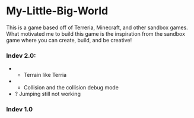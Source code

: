 # My-Little-Big-World
This is a game based off of Terreria, Minecraft, and other sandbox games. What motivated me to build this game is the inspiration from the sandbox game where you can create, build, and be creative! 


### Indev 2.0:
  * + Terrain like Terria
  * + Collision and the collision debug mode
  * ? Jumping still not working

### Indev 1.0
